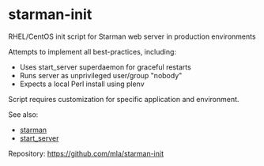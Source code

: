starman-init
============

RHEL/CentOS init script for Starman web server in production environments

Attempts to implement all best-practices, including:
- Uses start_server superdaemon for graceful restarts
- Runs server as unprivileged user/group "nobody"
- Expects a local Perl install using plenv

Script requires customization for specific application and environment.

See also:

- [starman](http://search.cpan.org/dist/Starman/script/starman)
- [start_server](http://search.cpan.org/dist/Server-Starter/start_server)

Repository:
https://github.com/mla/starman-init

